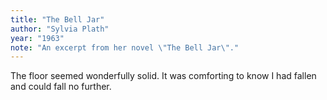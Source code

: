 ```yaml
---
title: "The Bell Jar"
author: "Sylvia Plath"
year: "1963"
note: "An excerpt from her novel \"The Bell Jar\"."
---
```


The floor seemed wonderfully solid. It was comforting to know I had fallen and could fall no further.
